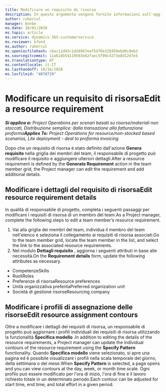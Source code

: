 ```yaml
---
title: Modificare un requisito di risorsa
description: In questo argomento vengono fornite informazioni sull'aggiornamento delle informazioni dei requisiti di risorsa.
author: ruhercul
manager: Annbe
ms.date: 10/01/2020
ms.topic: article
ms.service: dynamics-365-customerservice
ms.reviewer: kfend
ms.author: ruhercul
ms.openlocfilehash: c8ac11d45c1d28967eaf5d76b326950ebd0c8eb3
ms.sourcegitcommit: 11a61db54119503e82faec5f99c4273e8d1247e5
ms.translationtype: HT
ms.contentlocale: it-IT
ms.lasthandoff: 10/16/2020
ms.locfileid: "4078729"
---
```

# <a name="edit-a-resource-requirement"></a><span data-ttu-id="34f7d-103">Modificare un requisito di risorsa</span><span class="sxs-lookup"><span data-stu-id="34f7d-103">Edit a resource requirement</span></span>

<span data-ttu-id="34f7d-104">_**Si applica a:** Project Operations per scenari basati su risorse/materiali non stoccati, Distribuzione semplice: dalla transazione alla fatturazione proforma_</span><span class="sxs-lookup"><span data-stu-id="34f7d-104">_**Applies To:** Project Operations for resource/non-stocked based scenarios, Lite deployment - deal to proforma invoicing_</span></span>

<span data-ttu-id="34f7d-105">Dopo che un requisito di risorsa è stato definito dall'azione **Genera requisito** nella griglia dei membri del team, il responsabile di progetto può modificare il requisito e aggiungere ulteriori dettagli.</span><span class="sxs-lookup"><span data-stu-id="34f7d-105">After a resource requirement is defined by the **Generate Requirement** action in the team member grid, the Project manager can edit the requirement and add additional details.</span></span>

## <a name="edit-resource-requirement-details"></a><span data-ttu-id="34f7d-106">Modificare i dettagli del requisito di risorsa</span><span class="sxs-lookup"><span data-stu-id="34f7d-106">Edit resource requirement details</span></span>

<span data-ttu-id="34f7d-107">In qualità di responsabile di progetto, completa i seguenti passaggi per modificare i requisiti di risorsa di un membro del team.</span><span class="sxs-lookup"><span data-stu-id="34f7d-107">As a Project manager, complete the following steps to edit a team member’s resource requirement.</span></span>

1. <span data-ttu-id="34f7d-108">Vai alla griglia dei membri del team, individua il membro del team nell'elenco e seleziona il collegamento ai requisiti di risorsa associati.</span><span class="sxs-lookup"><span data-stu-id="34f7d-108">Go to the team member grid, locate the team member in the list, and select the link to the associated resource requirements.</span></span>
2. <span data-ttu-id="34f7d-109">Nel modulo **Dettagli requisito** , aggiorna i seguenti attributi in base alle necessità.</span><span class="sxs-lookup"><span data-stu-id="34f7d-109">On the **Requirement details** form, update the following attributes as necessary.</span></span>

- <span data-ttu-id="34f7d-110">Competenze</span><span class="sxs-lookup"><span data-stu-id="34f7d-110">Skills</span></span>
- <span data-ttu-id="34f7d-111">Ruoli</span><span class="sxs-lookup"><span data-stu-id="34f7d-111">Roles</span></span>
- <span data-ttu-id="34f7d-112">Preferenze di risorsa</span><span class="sxs-lookup"><span data-stu-id="34f7d-112">Resource preferences</span></span>
- <span data-ttu-id="34f7d-113">Unità organizzativa preferita</span><span class="sxs-lookup"><span data-stu-id="34f7d-113">Preferred organization unit</span></span>
- <span data-ttu-id="34f7d-114">Società di gestione risorse</span><span class="sxs-lookup"><span data-stu-id="34f7d-114">Resourcing company</span></span>

## <a name="edit-resource-assignment-contours"></a><span data-ttu-id="34f7d-115">Modificare i profili di assegnazione delle risorse</span><span class="sxs-lookup"><span data-stu-id="34f7d-115">Edit resource assignment contours</span></span>

<span data-ttu-id="34f7d-116">Oltre a modificare i dettagli dei requisiti di risorsa, un responsabile di progetto può aggiornare i profili individuali dei requisiti di risorsa utilizzando la funzionalità **Specifica modello** .</span><span class="sxs-lookup"><span data-stu-id="34f7d-116">In addition to editing the details of the resource requirements, a Project manager can update the individual contours of the resource requirement using the **Specify Pattern** functionality.</span></span> <span data-ttu-id="34f7d-117">Quando **Specifica modello** viene selezionato, si apre una pagina ed è possibile visualizzare i profili nella scala temporale del giorno, della settimana o del mese.</span><span class="sxs-lookup"><span data-stu-id="34f7d-117">When **Specify Pattern** is selected, a page opens and you can view contours at the day, week, or month time scale.</span></span> <span data-ttu-id="34f7d-118">Ogni profilo può essere modificato per l'ora di inizio, l'ora di fine e il lavoro richiesto totale in un determinato periodo.</span><span class="sxs-lookup"><span data-stu-id="34f7d-118">Each contour can be adjusted for start time, end time, and total effort in a given period.</span></span>
